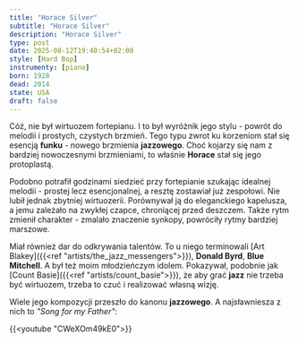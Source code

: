 ```yaml
---
title: "Horace Silver"
subtitle: "Horace Silver"
description: "Horace Silver"
type: post
date: 2025-08-12T19:40:54+02:00
style: [Hard Bop] 
instrumenty: [piano]
born: 1928
dead: 2014
state: USA
draft: false
---
```

Cóż, nie był wirtuozem fortepianu. I to był wyróżnik jego stylu - powrót do melodii i prostych, czystych brzmień.
Tego typu zwrot ku korzeniom stał się esencją __funku__ - nowego brzmienia __jazzowego__. Choć kojarzy się nam z bardziej
nowoczesnymi brzmieniami, to właśnie __Horace__ stał się jego protoplastą.

Podobno potrafił godzinami siedzieć przy fortepianie szukając idealnej melodii - prostej lecz esencjonalnej, a resztę zostawiał
już zespołowi. Nie lubił jednak zbytniej wirtuozerii. Porównywał ją do eleganckiego kapelusza, a jemu zależało na zwykłej czapce, chroniącej
przed deszczem. Także rytm zmienił charakter - zmalało znaczenie synkopy, powróciły rytmy bardziej marszowe.

Miał również dar do odkrywania talentów. To u niego terminowali [Art Blakey]({{<ref "artists/the_jazz_messengers">}}),
__Donald Byrd__, __Blue Mitchell__. A był też moim młodzieńczym idolem. Pokazywał, podobnie jak [Count Basie]({{<ref "artists/count_basie">}}),
że aby grać __jazz__ nie trzeba być wirtuozem, trzeba to czuć i realizować własną wizję.

Wiele jego kompozycji przeszło do kanonu __jazzowego__. A najsławniesza z nich to *"Song for my Father"*:

{{<youtube "CWeXOm49kE0">}}

